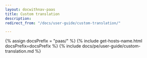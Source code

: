 ```yaml
---
layout: docwithnav-paas
title: Custom translation
description:
redirect_from: "/docs/user-guide/custom-translation/"

---
```


{% assign docsPrefix = "paas/" %}
{% include get-hosts-name.html docsPrefix=docsPrefix %}
{% include docs/pe/user-guide/custom-translation.md %}

